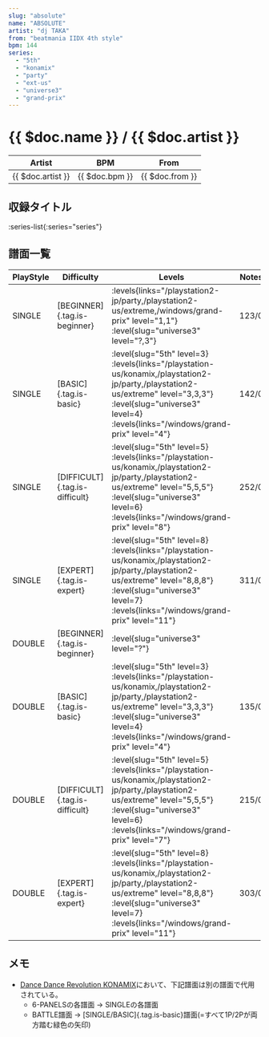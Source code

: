 ```yaml
---
slug: "absolute"
name: "ABSOLUTE"
artist: "dj TAKA"
from: "beatmania IIDX 4th style"
bpm: 144
series:
  - "5th"
  - "konamix"
  - "party"
  - "ext-us"
  - "universe3"
  - "grand-prix"
---
```


# {{ $doc.name }} / {{ $doc.artist }}

|Artist|BPM|From|
|------|---|----|
|{{ $doc.artist }}|{{ $doc.bpm }}|{{ $doc.from }}|

## 収録タイトル

:series-list{:series="series"}

## 譜面一覧

|PlayStyle|Difficulty|Levels|Notes|Movie|
|---------|----------|------|-----|-----|
|SINGLE|[BEGINNER]{.tag.is-beginner}| :levels{links="/playstation2-jp/party,/playstation2-us/extreme,/windows/grand-prix" level="1,1"} :level{slug="universe3" level="?,3"}|123/0||
|SINGLE|[BASIC]{.tag.is-basic}|<div class="field is-grouped is-grouped-multiline"> :level{slug="5th" level=3} :levels{links="/playstation-us/konamix,/playstation2-jp/party,/playstation2-us/extreme" level="3,3,3"} :level{slug="universe3" level=4}  :levels{links="/windows/grand-prix" level="4"}</div>|142/0||
|SINGLE|[DIFFICULT]{.tag.is-difficult}|<div class="field is-grouped is-grouped-multiline"> :level{slug="5th" level=5} :levels{links="/playstation-us/konamix,/playstation2-jp/party,/playstation2-us/extreme" level="5,5,5"} :level{slug="universe3" level=6}  :levels{links="/windows/grand-prix" level="8"}</div>|252/0||
|SINGLE|[EXPERT]{.tag.is-expert}|<div class="field is-grouped is-grouped-multiline"> :level{slug="5th" level=8} :levels{links="/playstation-us/konamix,/playstation2-jp/party,/playstation2-us/extreme" level="8,8,8"} :level{slug="universe3" level=7}  :levels{links="/windows/grand-prix" level="11"}</div>|311/0||
|DOUBLE|[BEGINNER]{.tag.is-beginner}|<div class="field is-grouped is-grouped-multiline"> :level{slug="universe3" level="?"}</div>|||
|DOUBLE|[BASIC]{.tag.is-basic}|<div class="field is-grouped is-grouped-multiline"> :level{slug="5th" level=3} :levels{links="/playstation-us/konamix,/playstation2-jp/party,/playstation2-us/extreme" level="3,3,3"} :level{slug="universe3" level=4}  :levels{links="/windows/grand-prix" level="4"}</div>|135/0||
|DOUBLE|[DIFFICULT]{.tag.is-difficult}|<div class="field is-grouped is-grouped-multiline"> :level{slug="5th" level=5} :levels{links="/playstation-us/konamix,/playstation2-jp/party,/playstation2-us/extreme" level="5,5,5"} :level{slug="universe3" level=6}  :levels{links="/windows/grand-prix" level="7"}</div>|215/0||
|DOUBLE|[EXPERT]{.tag.is-expert}|<div class="field is-grouped is-grouped-multiline"> :level{slug="5th" level=8} :levels{links="/playstation-us/konamix,/playstation2-jp/party,/playstation2-us/extreme" level="8,8,8"} :level{slug="universe3" level=7}  :levels{links="/windows/grand-prix" level="11"}</div>|303/0||

## メモ

- [Dance Dance Revolution KONAMIX](/series/konamix)において、下記譜面は別の譜面で代用されている。
  - 6-PANELSの各譜面 → SINGLEの各譜面
  - BATTLE譜面 → [SINGLE/BASIC]{.tag.is-basic}譜面(=すべて1P/2Pが両方踏む緑色の矢印)
